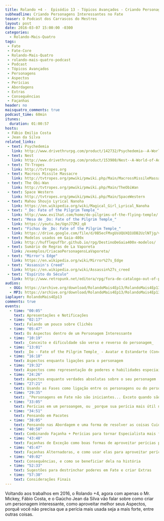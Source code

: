 ```yaml
---
title: Rolando +4 -  Episódio 13 - Tópicos Avançados - Criando Personagens Interessantes
subheadline: Criando Personagens Interessantes no Fate
teaser: O Podcast dos Carrascos do Mestres
layout: post
date: 2016-03-07 15:00:00 -0300
categories:
  - Rolando-Mais-Quatro
tags:
 - Fate
 - Fate-Core
 - Rolando-Mais-Quatro
 - rolando-mais-quatro-podcast
 - Podcast
 - Tópicos Avançados
 - Personagens
 - Aspectos
 - Perícias
 - Abordagens
 - Extras
 - Consequências
 - Façanhas
header: no
maisquatro_comments: true 
podcast_time: 60min
itunes:
  duration: 01:00:57
hosts:
 - Fábio Emilio Costa
 - Jean da Silva
related_links:
 - text: Psychedemia
   link: http://www.drivethrurpg.com/product/142732/Psychedemia--A-World-of-Adventure-for-Fate-Core
 - text: Nest
   link: http://www.drivethrurpg.com/product/153980/Nest--A-World-of-Adventure-for-Fate-Core
 - text: TV-Tropes
   link: http://tvtropes.org
 - text: Macross Missile Massacre
   link: http://tvtropes.org/pmwiki/pmwiki.php/Main/MacrossMissileMassacre
 - text: The Obi-Wan
   link: http://tvtropes.org/pmwiki/pmwiki.php/Main/TheObiWan 
 - text: Space Western
   link: http://tvtropes.org/pmwiki/pmwiki.php/Main/SpaceWestern
 - text: Mahou Shoujo Lyrical Nanoha
   link: https://en.wikipedia.org/wiki/Magical_Girl_Lyrical_Nanoha
 - text: "_Do: Fate of the Pilgrim Temple_"
   link: http://www.evilhat.com/home/do-pilgrims-of-the-flying-temple/
 - text: "Mesa de _Do: Fate of the Pilgrim Temple_"
   link: https://youtu.be/UgnJ7ZMJ_q8
 - text: "Fichas de _Do: Fate of the Pilgrim Temple_"
   link: https://drive.google.com/file/d/0B5ecFMxgUsUQUXQ1UDB2UzlNTjg/view?usp=docslist_api
 - text: Modelos usados em Gaia-400x
   link: http://hufflepuffbr.github.io/rpg/DestinoDeGaia400x-modelos/
 - text: Sumário de Regras de La Vaporeta
   link: /exemplos/CriacaoPersonagensLaVaporeta/
 - text: "Mirror's Edge"
   link: https://en.wikipedia.org/wiki/Mirror%27s_Edge
 - text: "Assassin's Creed"
   link: https://en.wikipedia.org/wiki/Assassin%27s_creed
 - text: "Espírito do Século"
   link: http://www.retropunk.net/editora/rpg/fora-de-catalogo-out-of-print/espirito-do-seculo/
audios:
  - OGG: https://archive.org/download/RolandoMais4Ep13/RolandoMais4Ep13.ogg
  - MP3: https://archive.org/download/RolandoMais4Ep13/RolandoMais4Ep13.mp3
iaplayer: RolandoMais4Ep13
comments: true
events:
  - time: "00:05"
    text: Apresentações e Notificações 
  - time: "02:17"
    text: Falando um pouco sobre Clichês
  - time: "05:47"
    text: Os Aspectos dentro de um Personagem Interessante
  - time: "10:19"
    text: _Conceito e dificuldade são verso e reverso do personagem_
  - time: "13:01"
    text: _Do - Fate of the Pilgrim Temple_ - Avatar e Estandarte (Conceito e Dificuldade) como Nome do Personagem
  - time: "16:18"
    text: Aspectos enquanto ligações para o personagem
  - time: "19:32"
    text: Aspectos como representação de poderes e habilidades especiais do personagem
  - time: "24:26"
    text: Aspectos enquanto verdades absolutas sobre o seu personagem
  - time: "27:21"
    text: Usando as Fases como ligação entre os personagens ou do personagem com o cenário
  - time: "29:35"
    text: _"Personagens em Fate não são iniciantes... Exceto quando são"_
  - time: "33:05"
    text: Perícias em um persoangem, ou _porque sua perícia mais útil não precisa ser a perícia pico_
  - time: "34:51"
    text: Pensando em Pacotes
  - time: "38:05"
    text: Pensando nas Abordagem e uma forma de resolver as coisas Cuidadosas de Maneira Poderosa
  - time: "40:58"
    text: Combinando Façanha + Perícias para tornar Especialista mais forte que um Generalista com perícia pico
  - time: "43:48"
    text: Façanhas de Exceção como boas formas de aproveitar perícias picos de formas interessantes
  - time: "45:47"
    text: Façanhas Alternadoras, e como usar elas para aproveitar perícias picos, e combinando todos os elementos do personagem
  - time: "49:02"
    text: Consequências, e como se beneficiar dela na história
  - time: "52:33"
    text: Sugestões para destrinchar poderes em Fate e criar Extras
  - time: "57:38"
    text: Considerações Finais
---
```


Voltando aos trabalhos em 2016, o Rolando +4, agora com apenas o Mr. Mickey, Fábio Costa, e o Gaúcho Jean da Silva vão falar sobre como criar um personagem interessante, como aproveitar melhor seus Aspectos, porquê você não precisa que a perícia mais usada seja a mais forte, entre outras coisas.
